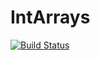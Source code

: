 # IntArrays

[![Build Status](https://travis-ci.org/bicycle1885/IntArrays.jl.svg?branch=master)](https://travis-ci.org/bicycle1885/IntArrays.jl)
